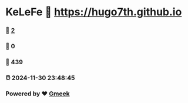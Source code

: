 # KeLeFe :link: https://hugo7th.github.io 
### :page_facing_up: [2](https://hugo7th.github.io/tag.html) 
### :speech_balloon: 0 
### :hibiscus: 439 
### :alarm_clock: 2024-11-30 23:48:45 
### Powered by :heart: [Gmeek](https://github.com/Meekdai/Gmeek)
